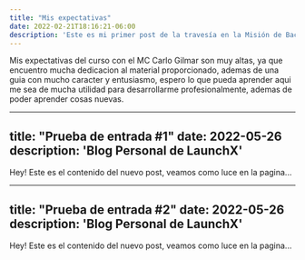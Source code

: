 ```yaml
---
title: "Mis expectativas"
date: 2022-02-21T18:16:21-06:00
description: 'Este es mi primer post de la travesía en la Misión de Backend con Node JS de Launch X.'
---
```

Mis expectativas del curso con el MC Carlo Gilmar son muy altas, ya que encuentro mucha dedicacion al material proporcionado, ademas de una guia con mucho caracter y entusiasmo, espero lo que pueda aprender aqui me sea de mucha utilidad para desarrollarme profesionalmente, ademas de poder aprender cosas nuevas.

---
title: "Prueba de entrada #1"
date: 2022-05-26
description: 'Blog Personal de LaunchX'
---

Hey! Este es el contenido del nuevo post, veamos como luce en la pagina...

---
title: "Prueba de entrada #2"
date: 2022-05-26
description: 'Blog Personal de LaunchX'
---

Hey! Este es el contenido del nuevo post, veamos como luce en la pagina...

